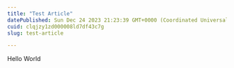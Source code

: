 ```yaml
---
title: "Test Article"
datePublished: Sun Dec 24 2023 21:23:39 GMT+0000 (Coordinated Universal Time)
cuid: clqjzy1zd000008ld7df43c7g
slug: test-article

---
```


Hello World